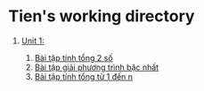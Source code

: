 # Tien's working directory
<ol>
    <li>
        <a href="https://github.com/FASTTRACKSE/FTJD1801_JavaCore/tree/master/Tien/JavaFastTrack01/src/javafasttrack01">Unit 1:</a></br>
    </li>
    <ol>
        <li>
            <a href="https://github.com/FASTTRACKSE/FTJD1801_JavaCore/blob/master/Tien/JavaFastTrack01/src/javafasttrack01/tinhTong.java"> Bài tập tính tổng 2 số</a></br>
        </li>
        <li>
            <a href="https://github.com/FASTTRACKSE/FTJD1801_JavaCore/blob/master/Tien/JavaFastTrack01/src/javafasttrack01/pTBacNhat.java">Bài tập giải phương trình bậc nhất</a></br>
        </li>
        <li>
            <a href="https://github.com/FASTTRACKSE/FTJD1801_JavaCore/blob/master/Tien/JavaFastTrack01/src/javafasttrack01/sumOneToN.java">Bài tập tính tổng từ 1 đến n</a>
        </li>
</ol>
